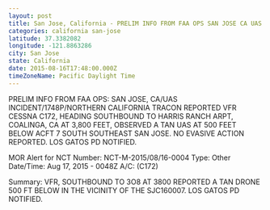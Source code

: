 ```yaml
---
layout: post
title: San Jose, California - PRELIM INFO FROM FAA OPS SAN JOSE CA UAS INCIDENT 1748P NORTHERN CALIFORNIA TRACON REPORTED
categories: california san-jose
latitude: 37.3382082
longitude: -121.8863286
city: San Jose
state: California
date: 2015-08-16T17:48:00.000Z
timeZoneName: Pacific Daylight Time
---
```


PRELIM INFO FROM FAA OPS: SAN JOSE, CA/UAS INCIDENT/1748P/NORTHERN CALIFORNIA TRACON REPORTED VFR CESSNA C172, HEADING SOUTHBOUND TO HARRIS RANCH ARPT, COALINGA, CA AT 3,800 FEET, OBSERVED A TAN UAS AT 500 FEET BELOW ACFT 7 SOUTH SOUTHEAST SAN JOSE. NO EVASIVE ACTION REPORTED. LOS GATOS PD NOTIFIED.


MOR Alert for NCT
Number: NCT-M-2015/08/16-0004
Type: Other
Date/Time: Aug 17, 2015 - 0048Z
A/C: (C172)

Summary:  VFR, SOUTHBOUND TO 3O8 AT 3800 REPORTED A TAN DRONE 500 FT BELOW IN THE VICINITY OF THE SJC160007. LOS GATOS PD NOTIFIED.